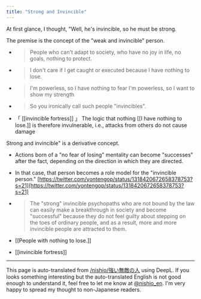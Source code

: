 ```yaml
---
title: "Strong and Invincible"
---
```


At first glance, I thought, "Well, he's invincible, so he must be strong.

The premise is the concept of the "weak and invincible" person.
- > People who can't adapt to society, who have no joy in life, no goals, nothing to protect.
- >  I don't care if I get caught or executed because I have nothing to lose.
- >  I'm powerless, so I have nothing to fear I'm powerless, so I want to show my strength
- >  So you ironically call such people "invincibles".
- 「 [[invincible fortress]] 」
The logic that nothing [[I have nothing to lose.]] is therefore invulnerable, i.e., attacks from others do not cause damage

Strong and invincible" is a derivative concept.
- Actions born of a "no fear of losing" mentality can become "successes" after the fact, depending on the direction in which they are directed.
- In that case, that person becomes a role model for the "invincible person."
[https://twitter.com/yontengop/status/1318420672658378753?s=21](https://twitter.com/yontengop/status/1318420672658378753?s=21)
- > The "strong" invincible psychopaths who are not bound by the law can easily make a breakthrough in society and become "successful" because they do not feel guilty about stepping on the toes of ordinary people, and as a result, more and more invincible people are attracted to them.

- [[People with nothing to lose.]]
- [[invincible fortress]]

---
This page is auto-translated from [/nishio/強い無敵の人](https://scrapbox.io/nishio/強い無敵の人) using DeepL. If you looks something interesting but the auto-translated English is not good enough to understand it, feel free to let me know at [@nishio_en](https://twitter.com/nishio_en). I'm very happy to spread my thought to non-Japanese readers.